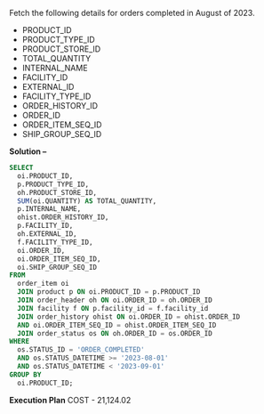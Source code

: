 Fetch the following details for orders completed in August of 2023.
- PRODUCT_ID
- PRODUCT_TYPE_ID
- PRODUCT_STORE_ID 
- TOTAL_QUANTITY
- INTERNAL_NAME 
- FACILITY_ID
- EXTERNAL_ID 
- FACILITY_TYPE_ID 
- ORDER_HISTORY_ID 
- ORDER_ID
- ORDER_ITEM_SEQ_ID
- SHIP_GROUP_SEQ_ID

**Solution –**

```sql
SELECT 
  oi.PRODUCT_ID, 
  p.PRODUCT_TYPE_ID, 
  oh.PRODUCT_STORE_ID, 
  SUM(oi.QUANTITY) AS TOTAL_QUANTITY, 
  p.INTERNAL_NAME, 
  ohist.ORDER_HISTORY_ID, 
  p.FACILITY_ID, 
  oh.EXTERNAL_ID, 
  f.FACILITY_TYPE_ID, 
  oi.ORDER_ID, 
  oi.ORDER_ITEM_SEQ_ID, 
  oi.SHIP_GROUP_SEQ_ID 
FROM 
  order_item oi 
  JOIN product p ON oi.PRODUCT_ID = p.PRODUCT_ID 
  JOIN order_header oh ON oi.ORDER_ID = oh.ORDER_ID  
  JOIN facility f ON p.facility_id = f.facility_id 
  JOIN order_history ohist ON oi.ORDER_ID = ohist.ORDER_ID 
  AND oi.ORDER_ITEM_SEQ_ID = ohist.ORDER_ITEM_SEQ_ID 
  JOIN order_status os ON oh.ORDER_ID = os.ORDER_ID 
WHERE 
  os.STATUS_ID = 'ORDER_COMPLETED' 
  AND os.STATUS_DATETIME >= '2023-08-01' 
  AND os.STATUS_DATETIME < '2023-09-01' 
GROUP BY 
  oi.PRODUCT_ID;
```

**Execution Plan**
COST - 21,124.02 
